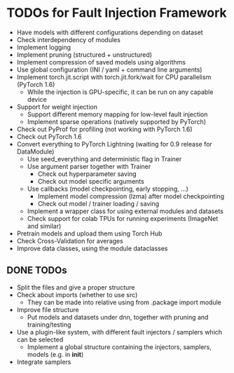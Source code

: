 # TODOs for Fault Injection Framework

* Have models with different configurations depending on dataset
* Check interdependency of modules
* Implement logging
* Implement pruning (structured + unstructured)
* Implement compression of saved models using algorithms
* Use global configuration (INI / yaml + command line arguments)
* Implement torch.jit.script with torch.jit.fork/wait for CPU parallelism (PyTorch 1.6)
  * While the injection is GPU-specific, it can be run on any capable device
* Support for weight injection
  * Support different memory mapping for low-level fault injection
  * Implement sparse operations (natively supported by PyTorch)
* Check out PyProf for profiling (not working with PyTorch 1.6)
* Check out PyTorch 1.6
* Convert everything to PyTorch Lightning (waiting for 0.9 release for DataModule)
  * Use seed_everything and deterministic flag in Trainer
  * Use argument parser together with Trainer
    * Check out hyperparameter saving
    * Check out model specific arguments
  * Use callbacks (model checkpointing, early stopping, ...)
    * Implement model compression (lzma) after model checkpointing
    * Check out model / trainer loading / saving
  * Implement a wrapper class for using external modules and datasets
  * Check support for colab TPUs for running experiments (ImageNet and similar)
* Pretrain models and upload them using Torch Hub
* Check Cross-Validation for averages
* Improve data classes, using the module dataclasses

## DONE TODOs

* Split the files and give a proper structure
* Check about imports (whether to use src)
  * They can be made into relative using from .package import module
* Improve file structure
  * Put models and datasets under dnn, together with pruning and training/testing
* Use a plugin-like system, with different fault injectors / samplers which can be selected
  * Implement a global structure containing the injectors, samplers, models (e.g. in __init__)
* Integrate samplers
